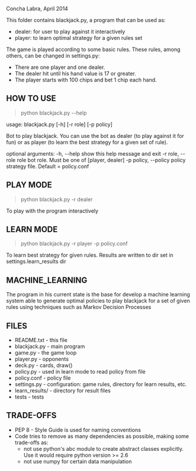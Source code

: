 Concha Labra, April 2014

This folder contains blackjack.py, a program that can be used as:
- dealer: for user to play against it interactively
- player: to learn optimal strategy for a given rules set

The game is played according to some basic rules. These rules, among others, can be changed in settings.py:
- There are one player and one dealer.
- The dealer hit until his hand value is 17 or greater.
- The player starts with 100 chips and bet 1 chip each hand.


HOW TO USE
----------
> python blackjack.py --help

usage: blackjack.py [-h] [-r role] [-p policy]

Bot to play blackjack. You can use the bot as dealer (to play against it for
fun) or as player (to learn the best strategy for a given set of rule).

optional arguments:
  -h, --help            show this help message and exit
  -r role, --role role  bot role. Must be one of [player, dealer]
  -p policy, --policy policy
                        strategy file. Default = policy.conf

PLAY MODE
---------
> python blackjack.py -r dealer

To play with the program interactively


LEARN MODE
----------
> python blackjack.py -r player -p policy.conf

To learn best strategy for given rules. Results are written to dir set in settings.learn_results dir


MACHINE_LEARNING
----------------
The program in his current state is the base for develop a machine learning system able to generate optimal policies to
play blackjack for a set of given rules using techniques such as Markov Decision Processes


FILES
-----
- README.txt        -   this file
- blackjack.py	    -   main program
- game.py           -   the game loop
- player.py         -   opponents
- deck.py		    -   cards, draw()
- policy.py         -   used in learn mode to read policy from file
- policy.conf       -   policy file
- settings.py       -   configuration: game rules, directory for learn results, etc.
- learn_results/    -   directory for result files
- tests             -   tests


TRADE-OFFS
----------
- PEP 8 - Style Guide is used for naming conventions
- Code tries to remove as many dependencies as possible, making some trade-offs as:
    - not use python's abc module to create abstract classes explicitly. Use it would require python version >= 2.6
    - not use numpy for certain data manipulation